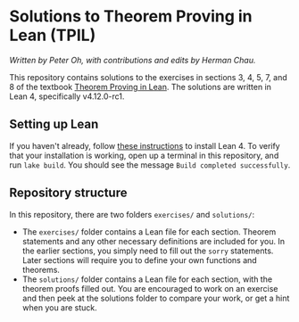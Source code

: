 # Solutions to Theorem Proving in Lean (TPIL)

_Written by Peter Oh, with contributions and edits by Herman Chau._

This repository contains solutions to the exercises in sections 3, 4, 5, 7, and 8 of the textbook [Theorem Proving in Lean](https://lean-lang.org/theorem_proving_in_lean4/). The solutions are written in Lean 4, specifically v4.12.0-rc1.

## Setting up Lean
If you haven't already, follow [these instructions](https://leanprover-community.github.io/get_started.html) to install Lean 4. To verify that your installation is working, open up a terminal in this repository, and run `lake build`. You should see the message `Build completed successfully`.

## Repository structure
In this repository, there are two folders `exercises/` and `solutions/`:
- The `exercises/` folder contains a Lean file for each section. Theorem statements and any other necessary definitions are included for you. In the earlier sections, you simply need to fill out the `sorry` statements. Later sections will require you to define your own functions and theorems.
- The `solutions/` folder contains a Lean file for each section, with the theorem proofs filled out. You are encouraged to work on an exercise and then peek at the solutions folder to compare your work, or get a hint when you are stuck.